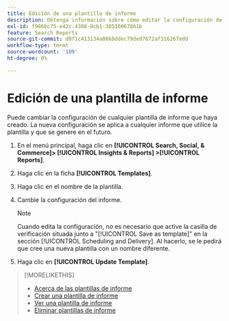 ```yaml
---
title: Edición de una plantilla de informe
description: Obtenga información sobre cómo editar la configuración de las plantillas de informe reutilizables.
exl-id: f986bc75-e42c-4388-8cb1-305100678b1b
feature: Search Reports
source-git-commit: d0f1c413134a0868ddec79ded7672af316267edd
workflow-type: tm+mt
source-wordcount: '109'
ht-degree: 0%

---
```


# Edición de una plantilla de informe

Puede cambiar la configuración de cualquier plantilla de informe que haya creado. La nueva configuración se aplica a cualquier informe que utilice la plantilla y que se genere en el futuro.

1. En el menú principal, haga clic en **[!UICONTROL Search, Social, & Commerce]> [!UICONTROL Insights & Reports] >[!UICONTROL Reports]**.

1. Haga clic en la ficha **[!UICONTROL Templates]**.

1. Haga clic en el nombre de la plantilla.

1. Cambie la configuración del informe.

   >[!NOTE]
   >
   > Cuando edita la configuración, no es necesario que active la casilla de verificación situada junto a &quot;[!UICONTROL Save as template]&quot; en la sección [!UICONTROL Scheduling and Delivery]. Al hacerlo, se le pedirá que cree una nueva plantilla con un nombre diferente.

1. Haga clic en **[!UICONTROL Update Template]**.

>[!MORELIKETHIS]
>
>* [Acerca de las plantillas de informe](template-about.md)
>* [Crear una plantilla de informe](template-create.md)
>* [Ver una plantilla de informe](template-view.md)
>* [Eliminar plantillas de informe](template-delete.md)
